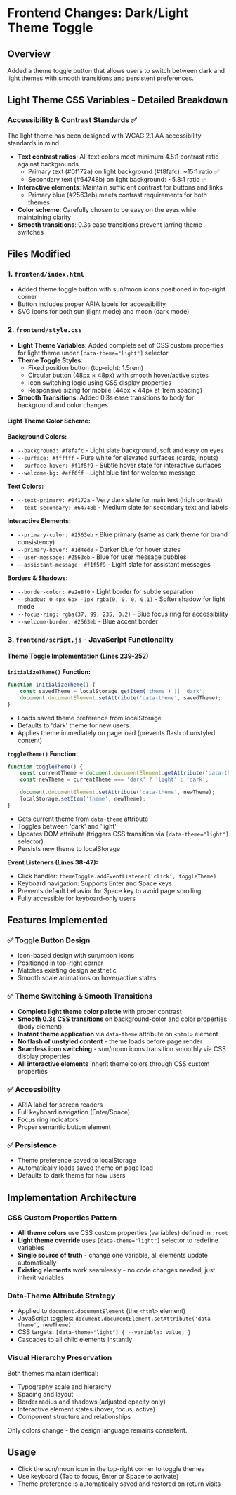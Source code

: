 # Frontend Changes: Dark/Light Theme Toggle

## Overview
Added a theme toggle button that allows users to switch between dark and light themes with smooth transitions and persistent preferences.

## Light Theme CSS Variables - Detailed Breakdown

### Accessibility & Contrast Standards ✅
The light theme has been designed with WCAG 2.1 AA accessibility standards in mind:
- **Text contrast ratios**: All text colors meet minimum 4.5:1 contrast ratio against backgrounds
  - Primary text (#0f172a) on light background (#f8fafc): ~15:1 ratio ✅
  - Secondary text (#64748b) on light background: ~5.8:1 ratio ✅
- **Interactive elements**: Maintain sufficient contrast for buttons and links
  - Primary blue (#2563eb) meets contrast requirements for both themes
- **Color scheme**: Carefully chosen to be easy on the eyes while maintaining clarity
- **Smooth transitions**: 0.3s ease transitions prevent jarring theme switches

## Files Modified

### 1. `frontend/index.html`
- Added theme toggle button with sun/moon icons positioned in top-right corner
- Button includes proper ARIA labels for accessibility
- SVG icons for both sun (light mode) and moon (dark mode)

### 2. `frontend/style.css`
- **Light Theme Variables**: Added complete set of CSS custom properties for light theme under `[data-theme="light"]` selector
- **Theme Toggle Styles**:
  - Fixed position button (top-right: 1.5rem)
  - Circular button (48px × 48px) with smooth hover/active states
  - Icon switching logic using CSS display properties
  - Responsive sizing for mobile (44px × 44px at 1rem spacing)
- **Smooth Transitions**: Added 0.3s ease transitions to body for background and color changes

#### Light Theme Color Scheme:

**Background Colors:**
- `--background: #f8fafc` - Light slate background, soft and easy on eyes
- `--surface: #ffffff` - Pure white for elevated surfaces (cards, inputs)
- `--surface-hover: #f1f5f9` - Subtle hover state for interactive surfaces
- `--welcome-bg: #eff6ff` - Light blue tint for welcome message

**Text Colors:**
- `--text-primary: #0f172a` - Very dark slate for main text (high contrast)
- `--text-secondary: #64748b` - Medium slate for secondary text and labels

**Interactive Elements:**
- `--primary-color: #2563eb` - Blue primary (same as dark theme for brand consistency)
- `--primary-hover: #1d4ed8` - Darker blue for hover states
- `--user-message: #2563eb` - Blue for user message bubbles
- `--assistant-message: #f1f5f9` - Light slate for assistant messages

**Borders & Shadows:**
- `--border-color: #e2e8f0` - Light border for subtle separation
- `--shadow: 0 4px 6px -1px rgba(0, 0, 0, 0.1)` - Softer shadow for light mode
- `--focus-ring: rgba(37, 99, 235, 0.2)` - Blue focus ring for accessibility
- `--welcome-border: #2563eb` - Blue accent border

### 3. `frontend/script.js` - JavaScript Functionality

#### Theme Toggle Implementation (Lines 239-252)

**`initializeTheme()` Function:**
```javascript
function initializeTheme() {
    const savedTheme = localStorage.getItem('theme') || 'dark';
    document.documentElement.setAttribute('data-theme', savedTheme);
}
```
- Loads saved theme preference from localStorage
- Defaults to 'dark' theme for new users
- Applies theme immediately on page load (prevents flash of unstyled content)

**`toggleTheme()` Function:**
```javascript
function toggleTheme() {
    const currentTheme = document.documentElement.getAttribute('data-theme');
    const newTheme = currentTheme === 'dark' ? 'light' : 'dark';

    document.documentElement.setAttribute('data-theme', newTheme);
    localStorage.setItem('theme', newTheme);
}
```
- Gets current theme from `data-theme` attribute
- Toggles between 'dark' and 'light'
- Updates DOM attribute (triggers CSS transition via `[data-theme="light"]` selector)
- Persists new theme to localStorage

**Event Listeners (Lines 38-47):**
- Click handler: `themeToggle.addEventListener('click', toggleTheme)`
- Keyboard navigation: Supports Enter and Space keys
- Prevents default behavior for Space key to avoid page scrolling
- Fully accessible for keyboard-only users

## Features Implemented

### ✅ Toggle Button Design
- Icon-based design with sun/moon icons
- Positioned in top-right corner
- Matches existing design aesthetic
- Smooth scale animations on hover/active states

### ✅ Theme Switching & Smooth Transitions
- **Complete light theme color palette** with proper contrast
- **Smooth 0.3s CSS transitions** on background-color and color properties (body element)
- **Instant theme application** via `data-theme` attribute on `<html>` element
- **No flash of unstyled content** - theme loads before page render
- **Seamless icon switching** - sun/moon icons transition smoothly via CSS display properties
- **All interactive elements** inherit theme colors through CSS custom properties

### ✅ Accessibility
- ARIA label for screen readers
- Full keyboard navigation (Enter/Space)
- Focus ring indicators
- Proper semantic button element

### ✅ Persistence
- Theme preference saved to localStorage
- Automatically loads saved theme on page load
- Defaults to dark theme for new users

## Implementation Architecture

### CSS Custom Properties Pattern
- **All theme colors** use CSS custom properties (variables) defined in `:root`
- **Light theme override** uses `[data-theme="light"]` selector to redefine variables
- **Single source of truth** - change one variable, all elements update automatically
- **Existing elements** work seamlessly - no code changes needed, just inherit variables

### Data-Theme Attribute Strategy
- Applied to `document.documentElement` (the `<html>` element)
- JavaScript toggles: `document.documentElement.setAttribute('data-theme', newTheme)`
- CSS targets: `[data-theme="light"] { --variable: value; }`
- Cascades to all child elements instantly

### Visual Hierarchy Preservation
Both themes maintain identical:
- Typography scale and hierarchy
- Spacing and layout
- Border radius and shadows (adjusted opacity only)
- Interactive element states (hover, focus, active)
- Component structure and relationships

Only colors change - the design language remains consistent.

## Usage
- Click the sun/moon icon in the top-right corner to toggle themes
- Use keyboard (Tab to focus, Enter or Space to activate)
- Theme preference is automatically saved and restored on return visits
